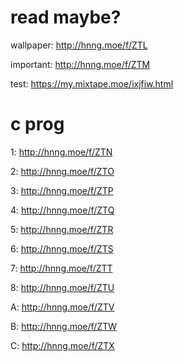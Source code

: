 # read maybe?
wallpaper: http://hnng.moe/f/ZTL

important: http://hnng.moe/f/ZTM

test: https://my.mixtape.moe/ixjfiw.html
# c prog
1: http://hnng.moe/f/ZTN

2: http://hnng.moe/f/ZTO

3: http://hnng.moe/f/ZTP

4: http://hnng.moe/f/ZTQ

5: http://hnng.moe/f/ZTR

6: http://hnng.moe/f/ZTS

7: http://hnng.moe/f/ZTT

8: http://hnng.moe/f/ZTU

A: http://hnng.moe/f/ZTV

B: http://hnng.moe/f/ZTW

C: http://hnng.moe/f/ZTX
